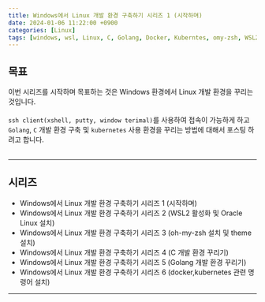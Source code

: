 ```yaml
---
title: Windows에서 Linux 개발 환경 구축하기 시리즈 1 (시작하며)
date: 2024-01-06 11:22:00 +0900
categories: [Linux]
tags: [windows, wsl, Linux, C, Golang, Docker, Kuberntes, omy-zsh, WSL2]     # TAG names should always be lowercase
---
```


## 목표 

이번 시리즈를 시작하며 목표하는 것은 Windows 환경에서 Linux 개발 환경을 꾸리는 것입니다.<br>
<br>
`ssh client(xshell, putty, window terimal)`를 사용하여 접속이 가능하게 하고 `Golang`, `C` 개발 환경 구축 및 `kubernetes` 사용 환경을 꾸리는 방법에 대해서 포스팅 하려고 합니다.<br>
<br>

---
## 시리즈
* Windows에서 Linux 개발 환경 구축하기 시리즈 1 (시작하며)
* Windows에서 Linux 개발 환경 구축하기 시리즈 2 (WSL2 활성화 및 Oracle Linux 설치)
* Windows에서 Linux 개발 환경 구축하기 시리즈 3 (oh-my-zsh 설치 및 theme 설치)
* Windows에서 Linux 개발 환경 구축하기 시리즈 4 (C 개발 환경 꾸리기)
* Windows에서 Linux 개발 환경 구축하기 시리즈 5 (Golang 개발 환경 꾸리기)
* Windows에서 Linux 개발 환경 구축하기 시리즈 6 (docker,kubernetes 관련 명령어 설치)

---
